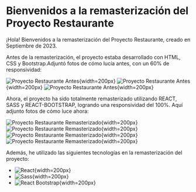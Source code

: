 # Bienvenidos a la remasterización del Proyecto Restaurante

¡Hola! Bienvenidos a la remasterización del Proyecto Restaurante, creado en Septiembre de 2023.

Antes de la remasterización, el proyecto estaba desarrollado con HTML, CSS y Bootstrap.Adjuntó fotos de cómo lucía antes, con un 60% de responsividad:

![Proyecto Restaurante Antes](./src/img/A.png){width=200px}
![Proyecto Restaurante Antes](./src/img/B.png){width=200px}
![Proyecto Restaurante Antes](./src/img/C.png){width=200px}

Ahora, el proyecto ha sido totalmente remasterizado utilizando REACT, SASS y REACT-BOOTSTRAP, logrando una responsividad del 100%. Aquí adjunto fotos de cómo luce ahora:

![Proyecto Restaurante Remasterizado](./src/img/1.png){width=200px}
![Proyecto Restaurante Remasterizado](./src/img/2.png){width=200px}
![Proyecto Restaurante Remasterizado](./src/img/3.png){width=200px}
![Proyecto Restaurante Remasterizado](./src/img/4.png){width=200px}

Además, he utilizado las siguientes tecnologías en la remasterización del proyecto:

- ![React](./src/img/React.svg.png){width=200px}
- ![Sass](./src/img/SASS.png){width=200px}
- ![React Bootstrap](./src/img/reactBoots.png){width=200px}
